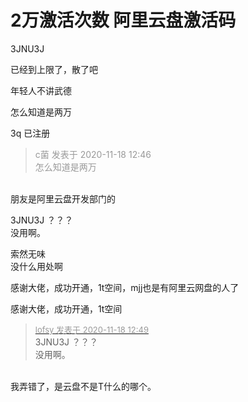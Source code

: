 # 2万激活次数 阿里云盘激活码


3JNU3J

已经到上限了，散了吧

年轻人不讲武德

怎么知道是两万

3q 已注册

<div class="quote"><blockquote><font color="#999999">c菌 发表于 2020-11-18 12:46</font><br />
<font color="#999999">怎么知道是两万</font></blockquote></div><br />
朋友是阿里云盘开发部门的

3JNU3J ？？？<br />
没用啊。

索然无味<br />
没什么用处啊

感谢大佬，成功开通，1t空间，mjj也是有阿里云网盘的人了

感谢大佬，成功开通，1t空间<img id="aimg_DX5x9" onclick="zoom(this, this.src, 0, 0, 0)" class="zoom" src="https://cdn.jsdelivr.net/gh/hishis/forum-master/public/images/patch.gif" onmouseover="img_onmouseoverfunc(this)" onload="thumbImg(this)" border="0" alt="" />

<div class="quote"><blockquote><font size="2"><a href="https://www.hostloc.com/forum.php?mod=redirect&amp;goto=findpost&amp;pid=9472544&amp;ptid=768129" target="_blank"><font color="#999999">lofsy 发表于 2020-11-18 12:49</font></a></font><br />
3JNU3J ？？？<br />
没用啊。</blockquote></div><br />
我弄错了，是云盘不是T什么的哪个。
